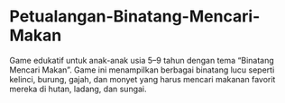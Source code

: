 # Petualangan-Binatang-Mencari-Makan
Game edukatif untuk anak-anak usia 5–9 tahun dengan tema “Binatang Mencari Makan”. Game ini menampilkan berbagai binatang lucu seperti kelinci, burung, gajah, dan monyet yang harus mencari makanan favorit mereka di hutan, ladang, dan sungai.
